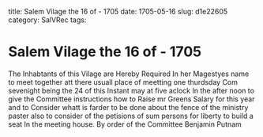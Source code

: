 title: Salem Vilage the 16 of - 1705
date: 1705-05-16
slug: d1e22605
category: SalVRec
tags: 


<div markdown class="doc" id="d1e22605">


# Salem Vilage the 16 of - 1705

The Inhabtants of this Vilage are Hereby Required In her Magestyes name to meet together att there usuall place of meetting one thurdsday Com sevenight being the 24 of this Instant may at five aclock In the after noon to give the Committee instructions how to Raise mr Greens Salary for this year and to Consider whatt is farder to be done about the fence of the ministry paster also to consider of the petisions of sum persons for liberty to build a seat In the meeting house. By order of the Committee Benjamin Putnam
</div>